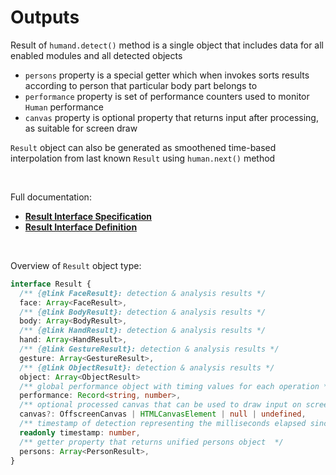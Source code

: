 # Outputs

Result of `humand.detect()` method is a single object that includes data for all enabled modules and all detected objects  

- `persons` property is a special getter which when invokes sorts results according to person that particular body part belongs to  
- `performance` property is set of performance counters used to monitor `Human` performance
- `canvas` property is optional property that returns input after processing, as suitable for screen draw

`Result` object can also be generated as smoothened time-based interpolation from last known `Result` using `human.next()` method

<br>

Full documentation: 
- [**Result Interface Specification**](https://vladmandic.github.io/human/typedoc/interfaces/Result.html)  
- [**Result Interface Definition**](https://github.com/vladmandic/human/blob/main/src/result.ts)

<br>

Overview of `Result` object type:

```ts
interface Result {
  /** {@link FaceResult}: detection & analysis results */
  face: Array<FaceResult>,
  /** {@link BodyResult}: detection & analysis results */
  body: Array<BodyResult>,
  /** {@link HandResult}: detection & analysis results */
  hand: Array<HandResult>,
  /** {@link GestureResult}: detection & analysis results */
  gesture: Array<GestureResult>,
  /** {@link ObjectResult}: detection & analysis results */
  object: Array<ObjectResult>
  /** global performance object with timing values for each operation */
  performance: Record<string, number>,
  /** optional processed canvas that can be used to draw input on screen */
  canvas?: OffscreenCanvas | HTMLCanvasElement | null | undefined,
  /** timestamp of detection representing the milliseconds elapsed since the UNIX epoch */
  readonly timestamp: number,
  /** getter property that returns unified persons object  */
  persons: Array<PersonResult>,
}
```
